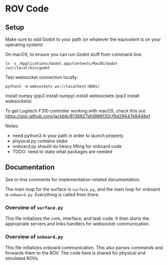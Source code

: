 # ROV Code
## Setup
Make sure to add Godot to your path (or whatever the equivalent is on your operating system)

On macOS, to ensure you can run Godot stuff from command line:

```ln -s /Applications/Godot.app/Contents/MacOS/Godot /usr/local/bin/godot```


Test websocket connection locally:

```python3 -m websockets ws://localhost:8001/```

install numpy (pip3 install numpy)
install websockets (pip3 install websockets)

To get Logitech F310 controller working with macOS, check this out:
https://gist.github.com/jackblk/8138827afd986f30cf9d26647e8448e1

Notes:
- need python3 in your path in order to launch properly
- physical.py contains stubs
- onboard.py should do heavy lifting for onboard code
- TODO: need to state what packages are needed

## Documentation
See in-line comments for implementation-related documentation.

The main loop for the surface is `surface.py`, and the main loop for onboard is `onboard.py`. Everything is called from there. 

### Overview of `surface.py`
This file initializes the core, interface, and task code. It then starts the appropriate servers and links handlers for websocket communication. 

### Overview of `onboard.py`
This file initializes onboard communication. This also parses commands and forwards them to the ROV. The code here is shared for physical and simulated ROVs. 